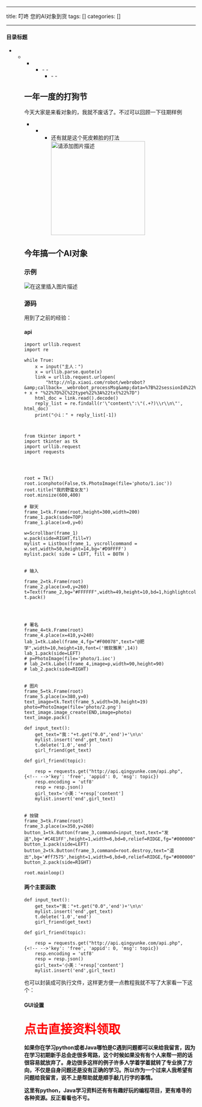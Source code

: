 
--- 
title:  叮咚 您的AI对象到货 
tags: []
categories: [] 

---


#### 目录标题
- - - <ul><li>- - <ul><li>- - 


## 一年一度的打狗节

今天大家是来看对象的，我就不废话了。不过可以回顾一下往期样例
- - - 还有就是这个死皮赖脸的打法 <img src="https://img-blog.csdnimg.cn/61c4adbda75e49cd8eba497346b6b0d3.gif" alt="请添加图片描述" height="250">
## 今年搞一个AI对象

### 示例

<img src="https://img-blog.csdnimg.cn/4011dd5ba00d48228748eb1fb82a69d8.png" alt="在这里插入图片描述">

### 源码

用到了之前的经验：

#### api

```
import urllib.request
import re

while True:
    x = input("主人：")
    x = urllib.parse.quote(x)
    link = urllib.request.urlopen(
        "http://nlp.xiaoi.com/robot/webrobot?&amp;callback=__webrobot_processMsg&amp;data=%7B%22sessionId%22%3A%22ff725c236e5245a3ac825b2dd88a7501%22%2C%22robotId%22%3A%22webbot%22%2C%22userId%22%3A%227cd29df3450745fbbdcf1a462e6c58e6%22%2C%22body%22%3A%7B%22content%22%3A%22" + x + "%22%7D%2C%22type%22%3A%22txt%22%7D")
    html_doc = link.read().decode()
    reply_list = re.findall(r'\"content\":\"(.+?)\\r\\n\"', html_doc)
    print("小i：" + reply_list[-1])


```

```

from tkinter import *
import tkinter as tk
import urllib.request
import requests




root = Tk()
root.iconphoto(False,tk.PhotoImage(file='photo/1.ioc'))
root.title("我的野蛮女友")
root.minsize(600,400)

# 聊天
frame_1=tk.Frame(root,height=300,width=200)
frame_1.pack(side=TOP)
frame_1.place(x=0,y=0)

w=Scrollbar(frame_1)
w.pack(side=RIGHT,fill=Y)
mylist = Listbox(frame_1, yscrollcommand = w.set,width=50,height=14,bg='#D9FFFF')
mylist.pack( side = LEFT, fill = BOTH )


# 输入

frame_2=tk.Frame(root)
frame_2.place(x=0,y=260)
t=Text(frame_2,bg="#FFFFFF",width=49,height=10,bd=1,highlightcolor='#AAAAFF')
t.pack()




# 署名
frame_4=tk.Frame(root)
frame_4.place(x=410,y=240)
lab_1=tk.Label(frame_4,fg="#F00078",text="@肥学",width=10,height=10,font=('微软雅黑',14))
lab_1.pack(side=LEFT)
# p=PhotoImage(file='photo/1.ioc')
# lab_2=tk.Label(frame_4,image=p,width=90,height=90)
# lab_2.pack(side=RIGHT)


# 图片
frame_5=tk.Frame(root)
frame_5.place(x=380,y=0)
text_image=tk.Text(frame_5,width=30,height=19)
photo=PhotoImage(file='photo/2.png')
text_image.image_create(END,image=photo)
text_image.pack()

def input_text():
    get_text="我："+t.get("0.0",'end')+'\n\n'
    mylist.insert('end',get_text)
    t.delete('1.0','end')
    girl_friend(get_text)

def girl_friend(topic):

    resp = requests.get("http://api.qingyunke.com/api.php", {<!-- -->'key': 'free', 'appid': 0, 'msg': topic})
    resp.encoding = 'utf8'
    resp = resp.json()
    girl_text='小美：'+resp['content']
    mylist.insert('end',girl_text)


# 按键
frame_3=tk.Frame(root)
frame_3.place(x=350,y=260)
button_1=tk.Button(frame_3,command=input_text,text="发送",bg='#C4E1FF',height=1,width=6,bd=0,relief=RIDGE,fg="#000000")
button_1.pack(side=LEFT)
button_2=tk.Button(frame_3,command=root.destroy,text="退出",bg='#ff7575',height=1,width=6,bd=0,relief=RIDGE,fg="#000000")
button_2.pack(side=RIGHT)

root.mainloop()

```

#### 两个主要函数

```
def input_text():
    get_text="我："+t.get("0.0",'end')+'\n\n'
    mylist.insert('end',get_text)
    t.delete('1.0','end')
    girl_friend(get_text)

def girl_friend(topic):

    resp = requests.get("http://api.qingyunke.com/api.php", {<!-- -->'key': 'free', 'appid': 0, 'msg': topic})
    resp.encoding = 'utf8'
    resp = resp.json()
    girl_text='小美：'+resp['content']
    mylist.insert('end',girl_text)

```

也可以封装成可执行文件，这样更方便一点教程我就不写了大家看一下这个：

#### GUI设置

## <font color="red" size="6">点击直接资料领取</font>

**如果你在学习python或者Java哪怕是C遇到问题都可以来给我留言，因为在学习初期新手总会走很多弯路，这个时候如果没有有个人来帮一把的话很容易就放弃了。身边很多这样的例子许多人学着学着就转了专业换了方向，不仅是自身问题还是没有正确的学习。所以作为一个过来人我希望有问题给我留言，说不上是帮助就是顺手敲几行字的事情。**

**这里有python，Java学习资料还有有有趣好玩的编程项目，更有难寻的各种资源。反正看看也不亏。**
